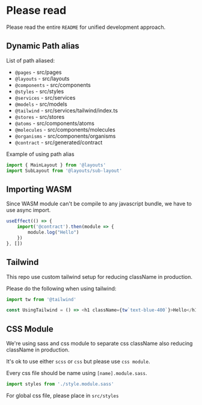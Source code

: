 # Please read
Please read the entire `README` for unified development approach.

## Dynamic Path alias
List of path aliased:
- `@pages` - src/pages
- `@layouts` - src/layouts
- `@components` - src/components
- `@styles` - src/styles
- `@services` - src/services
- `@models` - src/models
- `@tailwind` - src/services/tailwind/index.ts
- `@stores` - src/stores
- `@atoms` - src/components/atoms
- `@molecules` - src/components/molecules
- `@organisms` - src/components/organisms
- `@contract` - src/generated/contract

Example of using path alias
```javascript
import { MainLayout } from '@layouts'
import SubLayout from '@layouts/sub-layout'
```

## Importing WASM
Since WASM module can't be compile to any javascript bundle, we have to use async import.

```javascript
useEffect(() => {
    import('@contract').then(module => {
        module.log("Hello")
    })
}, [])
```

## Tailwind
This repo use custom tailwind setup for reducing className in production.

Please do the following when using tailwind:
```javascript
import tw from '@tailwind'

const UsingTailwind = () => <h1 className={tw`text-blue-400`}>Hello</h1>
```

## CSS Module
We're using sass and css module to separate css className also reducing className in production.

It's ok to use either `scss` or `css` but please use `css module`.

Every css file should be name using `[name].module.sass`.

```javascript
import styles from './style.module.sass'
```

For global css file, please place in `src/styles`
